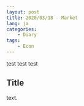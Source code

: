 ```yaml
---
layout: post
title: 2020/03/18 - Market
lang: ja
categories:
    - Diary
tags:
    - Econ
---
```


test
test
test

## Title 

text.

